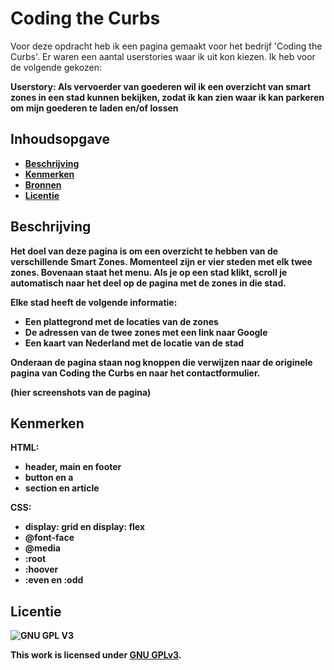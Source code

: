 # Coding the Curbs
<!-- Geef je project een titel en schrijf in één zin wat het is -->
Voor deze opdracht heb ik een pagina gemaakt voor het bedrijf 'Coding the Curbs'. Er waren een aantal userstories waar ik uit kon kiezen. Ik heb voor de volgende gekozen:

<b>Userstory:<b>
Als vervoerder van goederen wil ik een overzicht van smart zones in een stad kunnen bekijken, zodat ik kan zien waar ik kan parkeren om mijn goederen te laden en/of lossen

## Inhoudsopgave

  * [Beschrijving](#beschrijving)
  * [Kenmerken](#kenmerken)
  * [Bronnen](#bronnen)
  * [Licentie](#licentie)

## Beschrijving
<!-- In de Beschrijving staat hoe je project er uit ziet, hoe het werkt en wat je er mee kan. -->
<!-- Voeg een mooie poster visual toe 📸 -->
<!-- Voeg een link toe naar Github Pages 🌐-->
Het doel van deze pagina is om een overzicht te hebben van de verschillende Smart Zones. Momenteel zijn er vier steden met elk twee zones. Bovenaan staat het menu. Als je op een stad klikt, scroll je automatisch naar het deel op de pagina met de zones in die stad. 

Elke stad heeft de volgende informatie:
<ul>
<li>Een plattegrond met de locaties van de zones</li>
<li>De adressen van de twee zones met een link naar Google</li>
<li>Een kaart van Nederland met de locatie van de stad</li>
</ul>

Onderaan de pagina staan nog knoppen die verwijzen naar de originele pagina van Coding the Curbs en naar het contactformulier.

(hier screenshots van de pagina)

## Kenmerken
<!-- Bij Kenmerken staat welke technieken zijn gebruikt en hoe. Wat is de HTML structuur? Wat zijn de belangrijkste dingen in CSS? Wat is er met Javascript gedaan en hoe? Misschien heb je een framwork of library gebruikt? -->
HTML:
<ul>
<li>header, main en footer</li>
<li>button en a</li>
<li>section en article</li>
</ul>

CSS:
<ul>
<li>display: grid en display: flex</li>
<li>@font-face</li>
<li>@media</li>
<li>:root</li>
<li>:hoover</li>
<li>:even en :odd</li>
</ul>

## Licentie

![GNU GPL V3](https://www.gnu.org/graphics/gplv3-127x51.png)

This work is licensed under [GNU GPLv3](./LICENSE).
